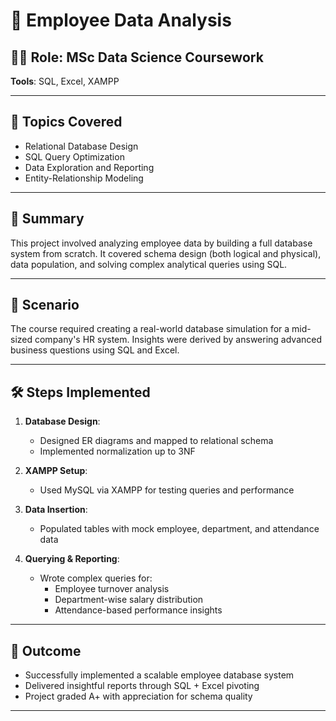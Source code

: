 # 🧾 Employee Data Analysis

## 👨‍🎓 Role: MSc Data Science Coursework  
**Tools**: SQL, Excel, XAMPP

---

## 🧠 Topics Covered

- Relational Database Design
- SQL Query Optimization
- Data Exploration and Reporting
- Entity-Relationship Modeling

---

## 📘 Summary

This project involved analyzing employee data by building a full database system from scratch. It covered schema design (both logical and physical), data population, and solving complex analytical queries using SQL.

---

## 📌 Scenario

The course required creating a real-world database simulation for a mid-sized company's HR system. Insights were derived by answering advanced business questions using SQL and Excel.

---

## 🛠️ Steps Implemented

1. **Database Design**:
   - Designed ER diagrams and mapped to relational schema
   - Implemented normalization up to 3NF

2. **XAMPP Setup**:
   - Used MySQL via XAMPP for testing queries and performance

3. **Data Insertion**:
   - Populated tables with mock employee, department, and attendance data

4. **Querying & Reporting**:
   - Wrote complex queries for:
     - Employee turnover analysis
     - Department-wise salary distribution
     - Attendance-based performance insights

---

## 🎯 Outcome

- Successfully implemented a scalable employee database system
- Delivered insightful reports through SQL + Excel pivoting
- Project graded A+ with appreciation for schema quality

---
